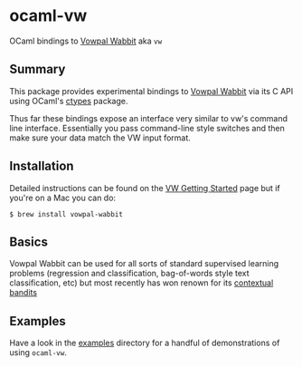 # ocaml-vw
OCaml bindings to [Vowpal Wabbit](https://vowpalwabbit.org/) aka `vw`

## Summary
This package provides experimental bindings to [Vowpal Wabbit](https://github.com/JohnLangford/vowpal_wabbit) via its C API using OCaml's [ctypes](https://github.com/ocamllabs/ocaml-ctypes) package.

Thus far these bindings expose an interface very similar to vw's command line interface. Essentially you pass command-line style switches
and then make sure your data match the VW input format.

## Installation
Detailed instructions can be found on the [VW Getting Started](https://vowpalwabbit.org/start.html) page but if you're on a Mac you can do:
```
$ brew install vowpal-wabbit
```

## Basics
Vowpal Wabbit can be used for all sorts of standard supervised learning problems (regression and classification, bag-of-words style text classification, etc) but most recently has won renown for its [contextual bandits](https://getstream.io/blog/introduction-contextual-bandits/)

## Examples
Have a look in the [examples](/examples) directory for a handful of demonstrations of using `ocaml-vw`.
